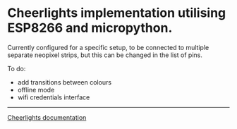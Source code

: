 # Cheerlights implementation utilising ESP8266 and micropython.

Currently configured for a specific setup, to be connected to multiple separate neopixel strips, but this can be changed in the list of pins.

To do:

* add transitions between colours
* offline mode
* wifi credentials interface

---
[Cheerlights documentation](http://cheerlights.com/cheerlights-api/)
